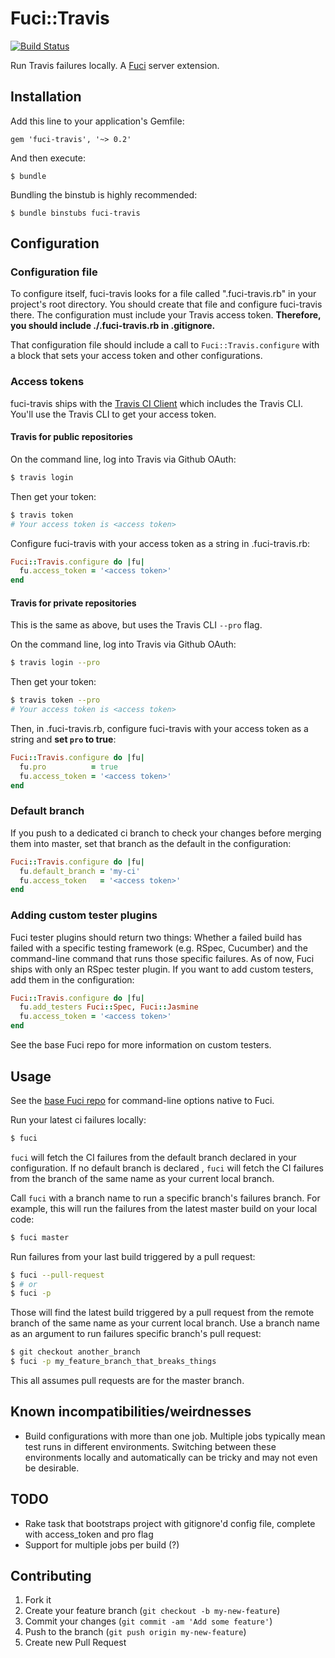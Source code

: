 # Fuci::Travis
[![Build Status](https://travis-ci.org/davejachimiak/fuci-travis.png?branch=master)](https://travis-ci.org/davejachimiak/fuci-travis)

Run Travis failures locally. A [Fuci](https://github.com/davejachimiak/fuci) server extension.

## Installation

Add this line to your application's Gemfile:

    gem 'fuci-travis', '~> 0.2'

And then execute:

    $ bundle

Bundling the binstub is highly recommended:

    $ bundle binstubs fuci-travis

## Configuration
### Configuration file

To configure itself, fuci-travis looks for a file called
".fuci-travis.rb" in your project's root directory. You should create
that file and configure fuci-travis there. The configuration must
include your Travis access token. **Therefore, you should include
./.fuci-travis.rb in .gitignore.**

That configuration file should include a call to
`Fuci::Travis.configure` with a block that sets your access token and
other configurations.

### Access tokens

fuci-travis ships with the
[Travis CI Client](https://github.com/travis-ci/travis) which includes
the Travis CLI. You'll use the Travis CLI to get your access token.

#### Travis for public repositories

On the command line, log into Travis via Github OAuth:
```sh
$ travis login
```

Then get your token:
```sh
$ travis token
# Your access token is <access token>
```

Configure fuci-travis with your access token as a string in
.fuci-travis.rb:
```ruby
Fuci::Travis.configure do |fu|
  fu.access_token = '<access token>'
end
```

#### Travis for private repositories

This is the same as above, but uses the Travis CLI `--pro` flag.

On the command line, log into Travis via Github OAuth:
```sh
$ travis login --pro
```

Then get your token:
```sh
$ travis token --pro
# Your access token is <access token>
```

Then, in .fuci-travis.rb, configure fuci-travis with your access token
as a string and **set `pro` to true**:
```ruby
Fuci::Travis.configure do |fu|
  fu.pro          = true
  fu.access_token = '<access token>'
end
```

### Default branch

If you push to a dedicated ci branch to check your changes before
merging them into master, set that branch as the default in the
configuration:
```ruby
Fuci::Travis.configure do |fu|
  fu.default_branch = 'my-ci'
  fu.access_token   = '<access token>'
end
```

### Adding custom tester plugins

Fuci tester plugins should return two things: Whether a failed build has
failed with a specific testing framework (e.g. RSpec, Cucumber) and the
command-line command that runs those specific failures. As of now, Fuci
ships with only an RSpec tester plugin. If you want to add custom
testers, add them in the configuration:
```ruby
Fuci::Travis.configure do |fu|
  fu.add_testers Fuci::Spec, Fuci::Jasmine
  fu.access_token = '<access token>'
end
```

See the base Fuci repo for more information on custom testers.

## Usage

See the
[base Fuci repo](https://github.com/davejachimiak/fuci#native-command-line-options)
for command-line options native to Fuci.

Run your latest ci failures locally:
```sh
$ fuci
```
`fuci` will fetch the CI failures from the default branch declared in
your configuration. If no default branch is declared , `fuci` will fetch
the CI failures from the branch of the same name as your current local
branch.

Call `fuci` with a branch name to run a specific branch's failures
branch. For example, this will run the failures from the latest master
build on your local code:
```sh
$ fuci master
```

Run failures from your last build triggered by a pull request:

```sh
$ fuci --pull-request
$ # or
$ fuci -p
```

Those will find the latest build triggered by a pull request from the
remote branch of the same name as your current local branch. Use a
branch name as an argument to run failures specific branch's pull
request:

```sh
$ git checkout another_branch
$ fuci -p my_feature_branch_that_breaks_things
```

This all assumes pull requests are for the master branch.

## Known incompatibilities/weirdnesses
* Build configurations with more than one job. Multiple jobs typically
mean test runs in different environments. Switching between these
environments locally and automatically can be tricky and may not even
be desirable.

## TODO
* Rake task that bootstraps project with gitignore'd config file,
complete with access_token and pro flag
* Support for multiple jobs per build (?)

## Contributing

1. Fork it
2. Create your feature branch (`git checkout -b my-new-feature`)
3. Commit your changes (`git commit -am 'Add some feature'`)
4. Push to the branch (`git push origin my-new-feature`)
5. Create new Pull Request
